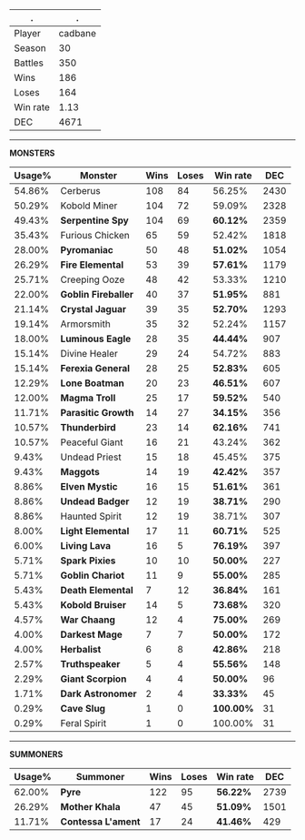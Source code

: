 .|.
|-|-
Player|cadbane
Season|30
Battles|350
Wins|186
Loses|164
Win rate|1.13
DEC|4671

---
**MONSTERS**

Usage%|Monster|Wins|Loses|Win rate|DEC|
-|-|-|-|-|-|
54.86%|Cerberus|108|84|56.25%|2430|
50.29%|Kobold Miner|104|72|59.09%|2328|
49.43%|**Serpentine Spy**|104|69|**60.12%**|2359|
35.43%|Furious Chicken|65|59|52.42%|1818|
28.00%|**Pyromaniac**|50|48|**51.02%**|1054|
26.29%|**Fire Elemental**|53|39|**57.61%**|1179|
25.71%|Creeping Ooze|48|42|53.33%|1210|
22.00%|**Goblin Fireballer**|40|37|**51.95%**|881|
21.14%|**Crystal Jaguar**|39|35|**52.70%**|1293|
19.14%|Armorsmith|35|32|52.24%|1157|
18.00%|**Luminous Eagle**|28|35|**44.44%**|907|
15.14%|Divine Healer|29|24|54.72%|883|
15.14%|**Ferexia General**|28|25|**52.83%**|605|
12.29%|**Lone Boatman**|20|23|**46.51%**|607|
12.00%|**Magma Troll**|25|17|**59.52%**|540|
11.71%|**Parasitic Growth**|14|27|**34.15%**|356|
10.57%|**Thunderbird**|23|14|**62.16%**|741|
10.57%|Peaceful Giant|16|21|43.24%|362|
9.43%|Undead Priest|15|18|45.45%|375|
9.43%|**Maggots**|14|19|**42.42%**|357|
8.86%|**Elven Mystic**|16|15|**51.61%**|361|
8.86%|**Undead Badger**|12|19|**38.71%**|290|
8.86%|Haunted Spirit|12|19|38.71%|307|
8.00%|**Light Elemental**|17|11|**60.71%**|525|
6.00%|**Living Lava**|16|5|**76.19%**|397|
5.71%|**Spark Pixies**|10|10|**50.00%**|227|
5.71%|**Goblin Chariot**|11|9|**55.00%**|285|
5.43%|**Death Elemental**|7|12|**36.84%**|161|
5.43%|**Kobold Bruiser**|14|5|**73.68%**|320|
4.57%|**War Chaang**|12|4|**75.00%**|269|
4.00%|**Darkest Mage**|7|7|**50.00%**|172|
4.00%|**Herbalist**|6|8|**42.86%**|218|
2.57%|**Truthspeaker**|5|4|**55.56%**|148|
2.29%|**Giant Scorpion**|4|4|**50.00%**|96|
1.71%|**Dark Astronomer**|2|4|**33.33%**|45|
0.29%|**Cave Slug**|1|0|**100.00%**|31|
0.29%|Feral Spirit|1|0|100.00%|31|

---
**SUMMONERS**

Usage%|Summoner|Wins|Loses|Win rate|DEC|
-|-|-|-|-|-|
62.00%|**Pyre**|122|95|**56.22%**|2739|
26.29%|**Mother Khala**|47|45|**51.09%**|1501|
11.71%|**Contessa L'ament**|17|24|**41.46%**|429|
